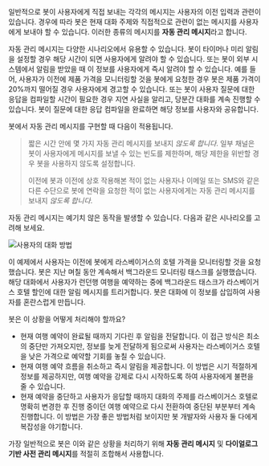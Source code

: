 일반적으로 봇이 사용자에게 직접 보내는 각각의 메시지는 사용자의 이전 입력과 관련이 있습니다. 경우에 따라 봇은 현재 대화 주제와 직접적으로 관련이 없는 메시지를 사용자에게 보내야 할 수 있습니다. 이러한 종류의 메시지를 **자동 관리 메시지**라고 합니다. 

자동 관리 메시지는 다양한 시나리오에서 유용할 수 있습니다. 봇이 타이머나 미리 알림을 설정할 경우 해당 시간이 되면 사용자에게 알려야 할 수 있습니다. 또는 봇이 외부 시스템에서 알림을 받았을 때 이 정보를 사용자에게 즉시 알려야 할 수 있습니다. 예를 들어, 사용자가 이전에 제품 가격을 모니터링할 것을 봇에게 요청한 경우 봇은 제품 가격이 20%까지 떨어질 경우 사용자에게 경고할 수 있습니다. 또는 봇이 사용자 질문에 대한 응답을 컴파일할 시간이 필요한 경우 지연 사실을 알리고, 당분간 대화를 계속 진행할 수 있습니다. 봇이 질문에 대한 응답 컴파일을 완료하면 해당 정보를 사용자와 공유합니다. 

봇에서 자동 관리 메시지를 구현할 때 다음이 적용됩니다.

> 짧은 시간 안에 몇 가지 자동 관리 메시지를 보내지 *않도록 합니다*. 일부 채널은 봇이 사용자에게 메시지를 보낼 수 있는 빈도를 제한하며, 해당 제한을 위반할 경우 봇을 사용하지 않도록 설정합니다.
>
> 이전에 봇과 이전에 상호 작용해본 적이 없는 사용자나 이메일 또는 SMS와 같은 다른 수단으로 봇에 연락을 요청한 적이 없는 사용자에게는 자동 관리 메시지를 보내지 *않도록 합니다*.

자동 관리 메시지는 예기치 않은 동작을 발생할 수 있습니다. 다음과 같은 시나리오를 고려해 보세요.

![사용자의 대화 방법](~/media/designing-bots/capabilities/proactive1.png)

이 예제에서 사용자는 이전에 봇에게 라스베이거스의 호텔 가격을 모니터링할 것을 요청했습니다. 봇은 지난 며칠 동안 계속해서 백그라운드 모니터링 태스크를 실행했습니다. 해당 대화에서 사용자가 런던행 여행을 예약하는 중에 백그라운드 태스크가 라스베이거스 호텔 할인에 대한 알림 메시지를 트리거합니다. 봇은 대화에 이 정보를 삽입하여 사용자를 혼란스럽게 만듭니다. 

봇은 이 상황을 어떻게 처리해야 할까요? 

- 현재 여행 예약이 완료될 때까지 기다린 후 알림을 전달합니다. 이 접근 방식은 최소의 중단만 가져오지만, 정보를 늦게 전달하게 됨으로써 사용자는 라스베이거스 호텔을 낮은 가격으로 예약할 기회를 놓칠 수 있습니다. 
- 현재 여행 예약 흐름을 취소하고 즉시 알림을 제공합니다. 이 방법은 시기 적절하게 정보를 제공하지만, 여행 예약을 강제로 다시 시작하도록 하여 사용자에게 불편을 줄 수 있습니다. 
- 현재 예약을 중단하고 사용자가 응답할 때까지 대화의 주제를 라스베이거스 호텔로 명확히 변경한 후 진행 중이던 여행 예약으로 다시 전환하여 중단된 부분부터 계속 진행합니다. 이 방법은 가장 좋은 방법처럼 보이지만 봇 개발자와 사용자 둘 다에게 복잡성을 야기합니다.

가장 일반적으로 봇은 이와 같은 상황을 처리하기 위해 **자동 관리 메시지** 및 **다이얼로그 기반 사전 관리 메시지**를 적절히 조합해서 사용합니다. 
